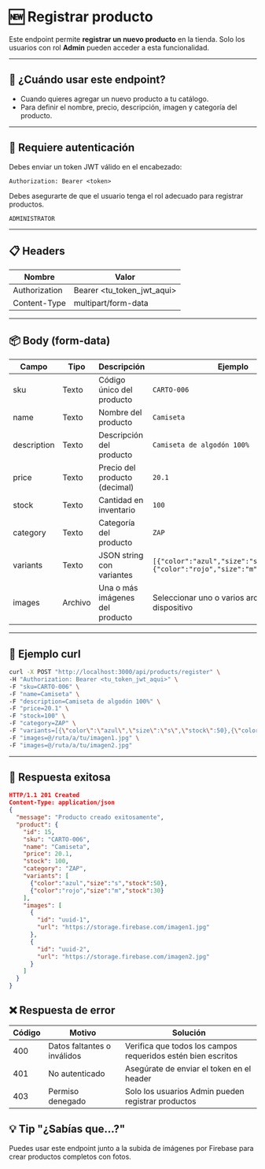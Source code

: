 # 🆕 Registrar producto

Este endpoint permite **registrar un nuevo producto** en la tienda. Solo los usuarios con rol **Admin** pueden acceder a esta funcionalidad.

---

## 🧠 ¿Cuándo usar este endpoint?

- Cuando quieres agregar un nuevo producto a tu catálogo.
- Para definir el nombre, precio, descripción, imagen y categoría del producto.

---

## 🔐 Requiere autenticación

Debes enviar un token JWT válido en el encabezado:

```http
Authorization: Bearer <token>
```

Debes asegurarte de que el usuario tenga el rol adecuado para registrar productos.

```http
ADMINISTRATOR
```

---

## 📋 Headers

| Nombre        | Valor                      |
| ------------- | -------------------------- |
| Authorization | Bearer <tu_token_jwt_aqui> |
| Content-Type  | multipart/form-data        |

---

## 📦 Body (form-data)

| Campo       | Tipo    | Descripción                     | Ejemplo                                                                           |
| ----------- | ------- | ------------------------------- | --------------------------------------------------------------------------------- |
| sku         | Texto   | Código único del producto       | `CARTO-006`                                                                       |
| name        | Texto   | Nombre del producto             | `Camiseta`                                                                        |
| description | Texto   | Descripción del producto        | `Camiseta de algodón 100%`                                                        |
| price       | Texto   | Precio del producto (decimal)   | `20.1`                                                                            |
| stock       | Texto   | Cantidad en inventario          | `100`                                                                             |
| category    | Texto   | Categoría del producto          | `ZAP`                                                                             |
| variants    | Texto   | JSON string con variantes       | `[{"color":"azul","size":"s","stock":50},{"color":"rojo","size":"m","stock":30}]` |
| images      | Archivo | Una o más imágenes del producto | Seleccionar uno o varios archivos desde tu dispositivo                            |

---

## 🚀 Ejemplo curl

```bash
curl -X POST "http://localhost:3000/api/products/register" \
-H "Authorization: Bearer <tu_token_jwt_aqui>" \
-F "sku=CARTO-006" \
-F "name=Camiseta" \
-F "description=Camiseta de algodón 100%" \
-F "price=20.1" \
-F "stock=100" \
-F "category=ZAP" \
-F "variants=[{\"color\":\"azul\",\"size\":\"s\",\"stock\":50},{\"color\":\"rojo\",\"size\":\"m\",\"stock\":30}]" \
-F "images=@/ruta/a/tu/imagen1.jpg" \
-F "images=@/ruta/a/tu/imagen2.jpg"
```

--- 

## 📄 Respuesta exitosa

```json
HTTP/1.1 201 Created
Content-Type: application/json
{
  "message": "Producto creado exitosamente",
  "product": {
    "id": 15,
    "sku": "CARTO-006",
    "name": "Camiseta",
    "price": 20.1,
    "stock": 100,
    "category": "ZAP",
    "variants": [
      {"color":"azul","size":"s","stock":50},
      {"color":"rojo","size":"m","stock":30}
    ],
    "images": [
      {
        "id": "uuid-1",
        "url": "https://storage.firebase.com/imagen1.jpg"
      },
      {
        "id": "uuid-2",
        "url": "https://storage.firebase.com/imagen2.jpg"
      }
    ]
  }
}

```

## ❌ Respuesta de error

| Código | Motivo                      | Solución                                                     |
| ------ | --------------------------- | ------------------------------------------------------------ |
| 400    | Datos faltantes o inválidos | Verifica que todos los campos requeridos estén bien escritos |
| 401    | No autenticado              | Asegúrate de enviar el token en el header                    |
| 403    | Permiso denegado            | Solo los usuarios Admin pueden registrar productos           |


## 💡 Tip "¿Sabías que...?"
Puedes usar este endpoint junto a la subida de imágenes por Firebase para crear productos completos con fotos.

